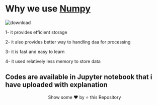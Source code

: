 # Why we use [Numpy](https://numpy.org/doc/stable/numpy-user.pdf)

![download](https://user-images.githubusercontent.com/55251741/105609062-a782a280-5dcc-11eb-9b80-0db8d2259508.jpg) 


1- it provides efficient storage 

2- it also provides better way to handling daa for processing 

3- it is fast and easy to learn 

4- it used relatively less memory to store data


## Codes are available in Jupyter notebook that i have uploaded with explanation 

<p align="center">Show some ❤️ by ⭐ this Repository</p>





